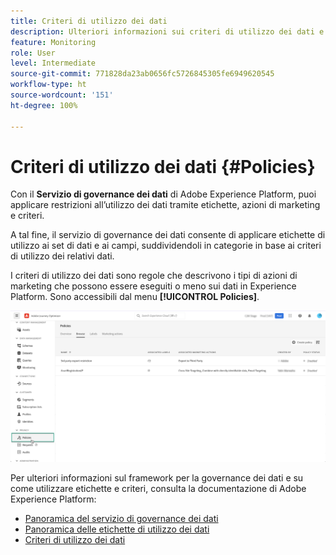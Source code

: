 ```yaml
---
title: Criteri di utilizzo dei dati
description: Ulteriori informazioni sui criteri di utilizzo dei dati e sul servizio di governance dei dati.
feature: Monitoring
role: User
level: Intermediate
source-git-commit: 771828da23ab0656fc5726845305fe6949620545
workflow-type: ht
source-wordcount: '151'
ht-degree: 100%

---
```


# Criteri di utilizzo dei dati {#Policies}

Con il **Servizio di governance dei dati** di Adobe Experience Platform, puoi applicare restrizioni all’utilizzo dei dati tramite etichette, azioni di marketing e criteri.

A tal fine, il servizio di governance dei dati consente di applicare etichette di utilizzo ai set di dati e ai campi, suddividendoli in categorie in base ai criteri di utilizzo dei relativi dati.

I criteri di utilizzo dei dati sono regole che descrivono i tipi di azioni di marketing che possono essere eseguiti o meno sui dati in Experience Platform. Sono accessibili dal menu **[!UICONTROL Policies]**.

![](assets/policies.png)

Per ulteriori informazioni sul framework per la governance dei dati e su come utilizzare etichette e criteri, consulta la documentazione di Adobe Experience Platform:

* [Panoramica del servizio di governance dei dati](https://experienceleague.adobe.com/docs/experience-platform/data-governance/home.html?lang=it)
* [Panoramica delle etichette di utilizzo dei dati](https://experienceleague.adobe.com/docs/experience-platform/data-governance/labels/overview.html?lang=it)
* [Criteri di utilizzo dei dati](https://experienceleague.adobe.com/docs/experience-platform/data-governance/policies/overview.html?lang=it)
